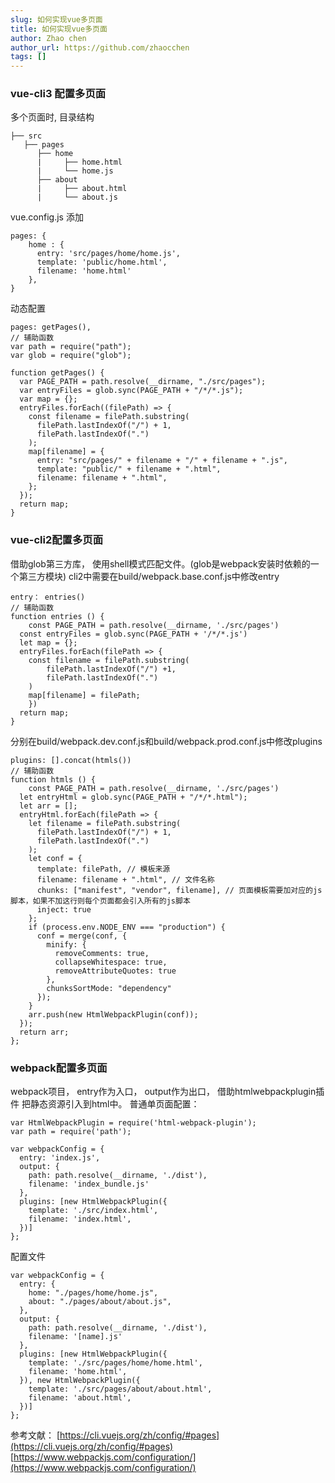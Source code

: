 ```yaml
---
slug: 如何实现vue多页面
title: 如何实现vue多页面
author: Zhao chen
author_url: https://github.com/zhaocchen
tags: []
---
```


### vue-cli3 配置多页面

多个页面时, 目录结构

```
├── src
   ├── pages
      ├── home
      |     ├── home.html
      |     └── home.js
      ├── about
      |     ├── about.html
      |     └── about.js

```

vue.config.js 添加

```
pages: {
	home : {
      entry: 'src/pages/home/home.js',
      template: 'public/home.html',
      filename: 'home.html'
    },
} 
```

动态配置

```
pages: getPages(),
// 辅助函数
var path = require("path");
var glob = require("glob");

function getPages() {
  var PAGE_PATH = path.resolve(__dirname, "./src/pages");
  var entryFiles = glob.sync(PAGE_PATH + "/*/*.js");
  var map = {};
  entryFiles.forEach((filePath) => {
    const filename = filePath.substring(
      filePath.lastIndexOf("/") + 1,
      filePath.lastIndexOf(".")
    );
    map[filename] = {
      entry: "src/pages/" + filename + "/" + filename + ".js",
      template: "public/" + filename + ".html",
      filename: filename + ".html",
    };
  });
  return map;
}
```

### vue-cli2配置多页面

借助glob第三方库， 使用shell模式匹配文件。(glob是webpack安装时依赖的一个第三方模块)
cli2中需要在build/webpack.base.conf.js中修改entry

```
entry： entries()
// 辅助函数
function entries () {
	const PAGE_PATH = path.resolve(__dirname, './src/pages')
  const entryFiles = glob.sync(PAGE_PATH + '/*/*.js')
  let map = {};
  entryFiles.forEach(filePath => {
    const filename = filePath.substring(
        filePath.lastIndexOf("/") +1,
        filePath.lastIndexOf(".")
    )
    map[filename] = filePath;
	})
  return map;
}
```

分别在build/webpack.dev.conf.js和build/webpack.prod.conf.js中修改plugins

```
plugins: [].concat(htmls())
// 辅助函数
function htmls () {
	const PAGE_PATH = path.resolve(__dirname, './src/pages')	
  let entryHtml = glob.sync(PAGE_PATH + "/*/*.html");
  let arr = [];
  entryHtml.forEach(filePath => {
    let filename = filePath.substring(
      filePath.lastIndexOf("/") + 1,
      filePath.lastIndexOf(".")
    );
    let conf = {
      template: filePath, // 模板来源
      filename: filename + ".html", // 文件名称
      chunks: ["manifest", "vendor", filename], // 页面模板需要加对应的js脚本，如果不加这行则每个页面都会引入所有的js脚本
      inject: true
    };
    if (process.env.NODE_ENV === "production") {
      conf = merge(conf, {
        minify: {
          removeComments: true,
          collapseWhitespace: true,
          removeAttributeQuotes: true
        },
        chunksSortMode: "dependency"
      });
    }
    arr.push(new HtmlWebpackPlugin(conf));
  });
  return arr;
};
```

### webpack配置多页面

webpack项目， entry作为入口， output作为出口， 借助htmlwebpackplugin插件 把静态资源引入到html中。
普通单页面配置：

```
var HtmlWebpackPlugin = require('html-webpack-plugin');
var path = require('path');

var webpackConfig = {
  entry: 'index.js',
  output: {
    path: path.resolve(__dirname, './dist'),
    filename: 'index_bundle.js'
  },
  plugins: [new HtmlWebpackPlugin({
  	template: './src/index.html',
    filename: 'index.html',
  })]
};
```

配置文件

```
var webpackConfig = {
  entry: {
    home: "./pages/home/home.js",
    about: "./pages/about/about.js",
  },
  output: {
    path: path.resolve(__dirname, './dist'),
    filename: '[name].js'
  },
  plugins: [new HtmlWebpackPlugin({
  	template: './src/pages/home/home.html',
    filename: 'home.html',
  }), new HtmlWebpackPlugin({
  	template: './src/pages/about/about.html',
    filename: 'about.html',
  })]
};
```


参考文献：
[https://cli.vuejs.org/zh/config/#pages](https://cli.vuejs.org/zh/config/#pages)
[https://www.webpackjs.com/configuration/](https://www.webpackjs.com/configuration/)